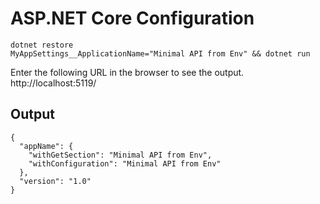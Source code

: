 # ASP.NET Core Configuration

```
dotnet restore
MyAppSettings__ApplicationName="Minimal API from Env" && dotnet run
```

Enter the following URL in the browser to see the output.
http://localhost:5119/

## Output

```
{
  "appName": {
    "withGetSection": "Minimal API from Env",
    "withConfiguration": "Minimal API from Env"
  },
  "version": "1.0"
}
```